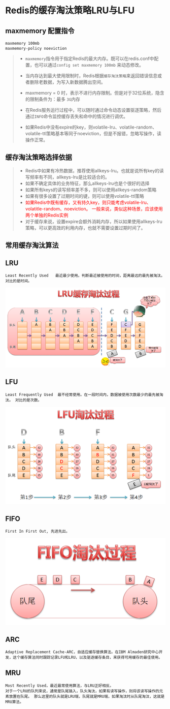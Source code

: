 # Redis的缓存淘汰策略LRU与LFU

## maxmemory 配置指令

```
maxmemory 100mb
maxmemory-policy noeviction
```

> - `maxmemory`指令用于指定Redis的最大内存。既可以在redis.conf中配置，也可以通过`config set maxmemory 100mb` 来动态修改。
>
> - 当内存达到最大使用限制时，Redis根据`缓存淘汰策略`来返回错误信息或者删除老数据，为写入新数据腾出空间。
> - maxmemory = 0 时，表示不进行内存限制。但是对于32位系统，隐含的限制条件为：最多 `3G`内存
> - 在Redis服务运行过程中，可以随时通过命令动态设置驱逐策略，然后通过`INFO`命令监控缓存丢失和命中的情况进行调优。
> - 如果Redis中没有expire的key，则volatile-lru、volatile-random、volatile-ttl策略基本等同于noeviction，但是不报错，忽略写操作，读操作正常。

## 缓存淘汰策略选择依据

> - Redis中如果有冷热数据，推荐使用allkeys-lru。也就是说所有key的读写频率有不同，allkeys-lru是比较适合的。
> - 如果不确定具体的业务特征，那么allkeys-lru也是个很好的选择
> - 如果所有keys的读写频率差不多，则可以使用allkeys-random策略
> - 如果有很多设置了过期时间的键，则可以使用volatile-ttl策略
> - <font color=#FF0000>如果Redis中既有缓存，又有持久key，则只能考虑volatile-lru、volatitle-random、noeviction。 一般来说，类似这种场景，应该使用两个单独的Redis实例</font>
> - 对于缓存来说，设置expire会额外消耗内存，所以如果使用allkeys-lru策略，可以更高效的利用内存，也就不需要设置过期时间了。



## 常用缓存淘汰算法

## LRU

```
Least Recently Used   最近最少使用。判断最近被使用的时间，距离最远的最先被淘汰。 对比的是时间。
```
![LRU淘汰过程](../images/LRU淘汰过程.png)



## LFU

```
Least Frequently Used  最不经常使用。在一段时间内，数据被使用次数最少的最先被淘汰。 对比的是次数。
```
![LFU淘汰过程](../images/LFU淘汰过程.png)



## FIFO

```
First In First Out, 先进先出。
```
 ![FIFO淘汰过程](../images/FIFO淘汰过程.png)

## ARC

```
Adaptive Replacement Cache-ARC，自适应缓存替换算法。在IBM Almaden研究中心开发，这个缓存算法同时跟踪记录LFU和LRU，以及驱逐缓存条目，来获得可用缓存的最佳使用。
```



## MRU

```
Most Recently Used，最近最常使用算法，与LRU正好相反。
对于一个LRU的队列来说，通常是队尾插入，队头淘汰，如果有读写操作，则将该读写操作的元素放置在队尾。 那么这里的队头就是LRU端，队尾就是MRU端，如果淘汰时从队尾淘汰，这就是MRU算法。
```

